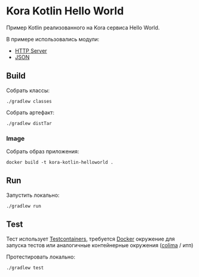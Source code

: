 # Kora Kotlin Hello World

Пример Kotlin реализованного на Kora сервиса Hello World.

В примере использовались модули:
- [HTTP Server](https://kora-projects.github.io/kora-docs/ru/documentation/http-server/)
- [JSON](https://kora-projects.github.io/kora-docs/ru/documentation/json/)

## Build

Собрать классы:

```shell
./gradlew classes
```

Собрать артефакт:

```shell
./gradlew distTar
```

### Image

Собрать образ приложения:
```shell
docker build -t kora-kotlin-helloworld .
```

## Run

Запустить локально:
```shell
./gradlew run
```

## Test

Тест использует [Testcontainers](https://java.testcontainers.org/), требуется [Docker](https://docs.docker.com/engine/install/) окружение для запуска тестов или аналогичные контейнерные окружения ([colima](https://github.com/abiosoft/colima) / итп)

Протестировать локально:
```shell
./gradlew test
```
